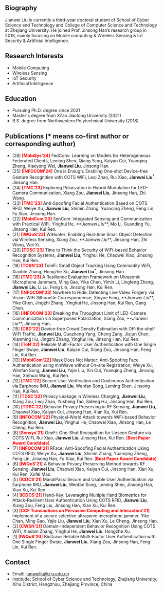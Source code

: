 ## Biography
Jianwei Liu is currently a third-year doctoral student of School of Cyber Science and Technology and College of Computer Science and Technology at Zhejiang University. He joined Prof. Jinsong Han’s research group in 2018, mainly focusing on Mobile computing & Wireless Sensing & IoT Security & Artificial Intelligence. 

## Research Interests
-  Mobile Computing
-  Wireless Sensing
-  IoT Security
-  Artificial Intelligence


## Education
- Pursuing Ph.D. degree since 2021
- Master's degree from Xi'an Jiaotong University (2021)
- B.S. degree from Northwestern Polytechnical University (2018)

## Publications (* means co-first author or corresponding author)
- [26] **<font color="Red">[MobiSys'24]</font>** FedConv: Learning on Models for Heterogeneous Federated Clients, Leming Shen, Qiang Yang, Kaiyan Cui, Yuanqing Zheng, Xiaoyong Wei, **Jianwei Liu**, Jinsong Han.
- [25] **<font color="Red">[INFOCOM'24]</font>** One is Enough: Enabling One-shot Device-free Gesture Recognition with COTS WiFi, Leqi Zhao, Rui Xiao, **Jianwei Liu<sup>*</sup>**, Jinsong Han.
- [24] **<font color="Red">[TMC'23]</font>** Exploring Polarization in Hybrid Modulation for LED-Camera Communication, Xiang Zou, **Jianwei Liu**, Jinsong Han, Zhi Wang.
- [23] **<font color="Red">[TMC'23]</font>** Anti-Spoofing Facial Authentication Based on COTS RFID, Weiye Xu, **Jianwei Liu**, Shimin Zhang, Yuanqing Zheng, Feng Lin, Fu Xiao, Jinsong Han.
- [22] **<font color="Red">[MobiCom'23]</font>** SenCom: Integrated Sensing and Communication with Practical WiFi, Yinghui He<sup>*</sup>, **Jianwei Liu<sup>*</sup>**, Mo Li, Guanding Yu, Jinsong Han, Kui Ren.
- [21] **<font color="Red">[IWQoS'23]</font>** WiHunter: Enabling Real-time Small Object Detection via Wireless Sensing, Xiang Zou<sup>*</sup>, **Jianwei Liu<sup>*</sup>**, Jinsong Han, Zhi Wang, Wei Xi.
- [20] **<font color="Red">[TDSC'23]</font>** Time to Think the Security of WiFi-based Behavior Recognition Systems, **Jianwei Liu**, Yinghui He, Chaowei Xiao, Jinsong Han, Kui Ren.
- [19] **<font color="Red">[TOSN'23]</font>** TomFi: Small Object Tracking Using Commodity WiFi, Xiaobin Zhang, Hongzhe Xu, **Jianwei Liu<sup>*</sup>**, Jinsong Han.
- [18] **<font color="Red">[TMC'23]</font>** A Resilience Evaluation Framework on Ultrasonic Microphone Jammers, Ming Gao, Yike Chen, Yimin Li, Lingfeng Zhang, **Jianwei Liu**, Li Lu, Feng Lin, Jinsong Han, Kui Ren.
- [17] **<font color="Red">[INFOCOM'23]</font>** Nowhere to Hide: Detecting Live Video Forgery via Vision-WiFi Silhouette Correspondence, Xinyue Fang<sup>*</sup>, **Jianwei Liu<sup>*</sup>**, Yike Chen, Jingzhi Zhang, Yinghui He, Jinsong Han, Kui Ren, Gang Chen.
- [16] **<font color="Red">[INFOCOM'23]</font>** Breaking the Throughput Limit of LED-Camera Communication via Superposed Polarization, Xiang Zou<sup>*</sup>, **Jianwei Liu<sup>*</sup>**, Jinsong Han.
- [15] **<font color="Red">[CBD'22]</font>** Device-free Crowd Density Estimation with Off-the-shelf WiFi Traffic, **Jianwei Liu**, Guozheng Yang, Cheng Zang, Jiajun Chen, Xianming Hu, Jingzhi Zhang, Yinghui He, Jinsong Han, Kui Ren.
- [14] **<font color="Red">[ToN'22]</font>** Reliable Multi-Factor User Authentication with One Single Finger Swipe, **Jianwei Liu**, Kaiyan Cui, Xiang Zou, Jinsong Han, Feng Lin, Kui Ren.
- [13] **<font color="Red">[MobiCom'22]</font>** Mask Does Not Matter: Anti-Spoofing Face Authentication using mmWave without On-site Registration, Weiye Xu, Wenfan Song, **Jianwei Liu**, Yajie Liu, Xin Cui, Yuanqing Zheng, Jinsong Han, Xinhuai Wang, Kui Ren.
- [12] **<font color="Red">[TMC'22]</font>** Secure User Verification and Continuous Authentication via Earphone IMU, **Jianwei Liu**, Wenfan Song, Leming Shen, Jinsong Han, Kui Ren.
- [11] **<font color="Red">[TDSC'22]</font>** Privacy Leakage in Wireless Charging, **Jianwei Liu**, Xiang Zou, Leqi Zhao, Yusheng Tao, Sideng Hu, Jinsong Han, Kui Ren.
- [10] **<font color="Red">[TDSC'22]</font>** Behavior Privacy Preserving in RF Sensing, **Jianwei Liu**, Chaowei Xiao, Kaiyan Cui, Jinsong Han, Xian Xu, Kui Ren. 
- [9] **<font color="Red">[INFOCOM'22]</font>** Physical-World Attack towards WiFi-based Behavior Recognition, **Jianwei Liu**, Yinghui He, Chaowei Xiao, Jinsong Han, Le Cheng, Kui Ren.
- [8] **<font color="Red">[Sensys'21]</font>** OneFi: One-Shot Recognition for Unseen Gesture via COTS WiFi, Rui Xiao, **Jianwei Liu**, Jinsong Han, Kui Ren. **<font color="Red">(Best Paper Award Candidate)</font>**
- [7] **<font color="Red">[INFOCOM'21]</font>** RFace: Anti-Spoofing Facial Authentication Using COTS RFID, Weiye Xu, **Jianwei Liu**, Shimin Zhang, Yuanqing Zheng, Feng Lin, Jinsong Han, Fu Xiao, Kui Ren. **<font color="Red">(Best Paper Award Candidate)</font>**
- [6] **<font color="Red">[IWQoS'21]</font>** A Behavior Privacy Preserving Method towards RF Sensing, **Jianwei Liu**, Chaowei Xiao, Kaiyan Cui, Jinsong Han, Xian Xu, Kui Ren, Xufei Mao. 
- [5] **<font color="Red">[ICDCS'21]</font>** MandiPass: Secure and Usable User Authentication via Earphone IMU, **Jianwei Liu**, Wenfan Song, Leming Shen, Jinsong Han, Xian Xu, Kui Ren.
- [4] **<font color="Red">[ICDCS'21]</font>** Hand-Key: Leveraging Multiple Hand Biometrics for Attack-Resilient User Authentication Using COTS RFID, **Jianwei Liu**, Xiang Zou, Feng Liu, Jinsong Han, Xian Xu, Kui Ren.
- [3] **<font color="Red">[CCF Transactions on Pervasive Computing and Interaction'21]</font>** Implement of a secure selective ultrasonic microphone jammer, Yike Chen, Ming Gao, Yajie Liu, **Jianwei Liu**, Xian Xu, Le Cheng, Jinsong Han.
- [2] **<font color="Red">[CWSN'21]</font>** Domain-Independent Behavior Recognition Using COTS WiFi, Xiaobin Zhang, Yinghui He, **Jianwei Liu**, Hongzhe Xu.
- [1] **<font color="Red">[IWQoS'20]</font>** BioDraw: Reliable Multi-Factor User Authentication with One Single Finger Swipe, **Jianwei Liu**, Xiang Zou, Jinsong Han, Feng Lin, Kui Ren.


## Contact
- Email: jianweiliu@zju.edu.cn
- Institude: School of Cyber Science and Technology, Zhejiang University, Xihu District, Hangzhou, Zhejiang Province, China
